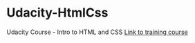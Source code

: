 # Udacity-HtmlCss

Udacity Course - Intro to HTML and CSS
[Link to training course](https://www.udacity.com/course/intro-to-html-and-css--ud304)



